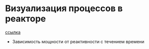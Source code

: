 # Визуализация процессов в реакторе

[ссылка](https://galichanton.github.io/reactor_calc/)

 - Зависимость мощности от реактивности с течением времени
